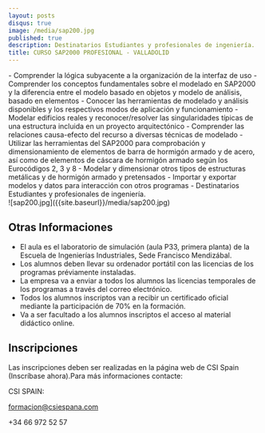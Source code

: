 ```yaml
---
layout: posts
disqus: true
image: /media/sap200.jpg
published: true
description: Destinatarios Estudiantes y profesionales de ingeniería.
title: CURSO SAP2000 PROFESIONAL - VALLADOLID
---
```

<div class="row">
<div class="col-12 col-sm-6">
- Comprender la lógica subyacente a la organización de la interfaz de uso
- Comprender los conceptos fundamentales sobre el modelado en SAP2000 y la diferencia entre el modelo basado en objetos y modelo de análisis, basado en elementos
- Conocer las herramientas de modelado y análisis disponibles y los respectivos modos de aplicación y funcionamiento
- Modelar edificios reales y reconocer/resolver las singularidades típicas de una estructura incluida en un proyecto arquitectónico
- Comprender las relaciones causa-efecto del recurso a diversas técnicas de modelado
- Utilizar las herramientas del SAP2000 para comprobación y dimensionamiento de elementos de barra de hormigón armado y de acero, así como de elementos de cáscara de hormigón armado según los Eurocódigos 2, 3 y 8
- Modelar y dimensionar otros tipos de estructuras metálicas y de hormigón armado y pretensados
- Importar y exportar modelos y datos para interacción con otros programas
- Destinatarios Estudiantes y profesionales de ingeniería.
</div>
<div class="col-12 col-sm-6">
![sap200.jpg]({{site.baseurl}}/media/sap200.jpg)
</div>
</div>

## Otras Informaciones

- El aula es el laboratorio de simulación (aula P33, primera planta) de la Escuela de Ingenierías Industriales, Sede Francisco Mendizábal.
- Los alumnos deben llevar su ordenador portátil con las licencias de los programas préviamente instaladas.
- La empresa va a enviar a todos los alumnos las licencias temporales de los programas a través del correo electrónico.
- Todos los alumnos inscriptos van a recibir un certificado oficial mediante la participación de 70% en la formación.
- Va a ser facultado a los alumnos inscriptos el acceso al material didáctico online.

## Inscripciones

Las inscripciones deben ser realizadas en la página web de CSI Spain (Inscríbase ahora).Para más informaciones contacte:

CSI SPAIN:

[formacion@csiespana.com](mailto:formacion@csiespana.com)

+34 66 972 52 57
